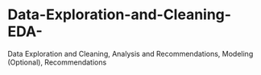 # Data-Exploration-and-Cleaning-EDA-
Data Exploration and Cleaning, Analysis and Recommendations, Modeling (Optional), Recommendations
